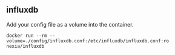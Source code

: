 ## influxdb

Add your config file as a volume into the container.

```shell
docker run --rm --volume=./config/influxdb.conf:/etc/influxdb/influxdb.conf:ro nexia/influxdb
```

